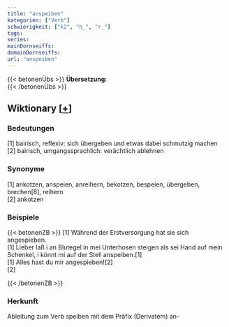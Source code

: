 ```yaml
---
title: "anspeiben"
kategorien: ["Verb"]
schwierigkeit: ["k2", "h_", "r_"]
tags:
series:
mainDornseiffs:
domainDornseiffs:
url: "anspeiben"
---
```


{{< betonenÜbs >}}
**Übersetzung:**  
{{< /betonenÜbs >}}

## Wiktionary [[+](https://de.wiktionary.org/wiki/anspeiben)]

### Bedeutungen
[1] bairisch, reflexiv: sich übergeben und etwas dabei schmutzig machen  
[2] bairisch, umgangssprachlich: verächtlich ablehnen  

### Synonyme
[1] ankotzen, anspeien, anreihern, bekotzen, bespeien, übergeben, brechen[8], reihern  
[2] ankotzen  

### Beispiele
{{< betonenZB >}}
[1] Während der Erstversorgung hat sie sich angespieben.  
[1] Lieber laß i an Blutegel in mei Unterhosen steigen als sei Hand auf mein Schenkel, i könnt mi auf der Stell anspeiben.[1]  
[1] Alles hast du mir angespieben![2]  
[2]  

{{< /betonenZB >}}
### Herkunft
Ableitung zum Verb speiben mit dem Präfix (Derivatem) an-  


